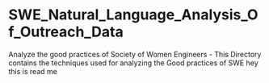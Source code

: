 # SWE_Natural_Language_Analysis_Of_Outreach_Data
Analyze the good practices of Society of Women Engineers - This Directory contains the techniques used for analyzing the Good practices of SWE
hey this is read me
